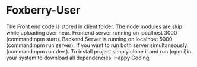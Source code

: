 # Foxberry-User
The Front end code is stored in client folder.
The node modules are skip while uploading over hear.
Frontend server running on localhost 3000
(command:npm start).
Backend Server is running on localhost 5000
(command:npm run server).
If you want to run both server simultaneously
(command:npm run dev.).
To install project simply clone it and run (npm i)in your system to download all dependencies.
Happy Coding.
